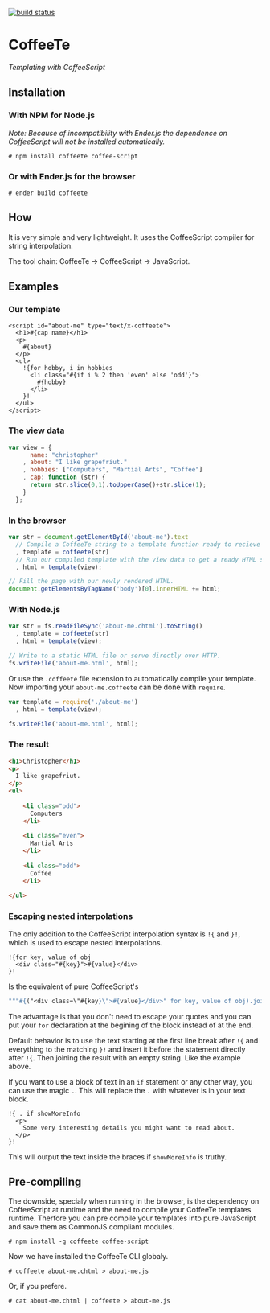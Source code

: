 [![build status](https://secure.travis-ci.org/icetan/coffeete.png)](http://travis-ci.org/icetan/coffeete)
# CoffeeTe

_Templating with CoffeeScript_

## Installation

### With NPM for Node.js

_Note: Because of incompatibility with Ender.js the dependence on CoffeeScript will not be installed automatically._

    # npm install coffeete coffee-script

### Or with Ender.js for the browser

    # ender build coffeete

## How

It is very simple and very lightweight. It uses the CoffeeScript compiler for
string interpolation.

The tool chain: CoffeeTe → CoffeeScript
→ JavaScript.

## Examples

### Our template

```
<script id="about-me" type="text/x-coffeete">
  <h1>#{cap name}</h1>
  <p>
    #{about}
  </p>
  <ul>
    !{for hobby, i in hobbies
      <li class="#{if i % 2 then 'even' else 'odd'}">
        #{hobby}
      </li>
    }!
  </ul>
</script>
```

### The view data

```javascript
var view = {
      name: "christopher"
    , about: "I like grapefriut."
    , hobbies: ["Computers", "Martial Arts", "Coffee"]
    , cap: function (str) {
      return str.slice(0,1).toUpperCase()+str.slice(1);
    }
  };
```

### In the browser

```javascript
var str = document.getElementById('about-me').text
  // Compile a CoffeeTe string to a template function ready to recieve data.
  , template = coffeete(str)
  // Run our compiled template with the view data to get a ready HTML string.
  , html = template(view);

// Fill the page with our newly rendered HTML.
document.getElementsByTagName('body')[0].innerHTML += html;
```

### With Node.js

```javascript
var str = fs.readFileSync('about-me.chtml').toString()
  , template = coffeete(str)
  , html = template(view);

// Write to a static HTML file or serve directly over HTTP.
fs.writeFile('about-me.html', html);
```

Or use the ```.coffeete``` file extension to automatically compile your template.
Now importing your ```about-me.coffeete``` can be done with ```require```.

```javascript
var template = require('./about-me')
  , html = template(view);

fs.writeFile('about-me.html', html);
```

### The result

```html
<h1>Christopher</h1>
<p>
  I like grapefriut.
</p>
<ul>
  
    <li class="odd">
      Computers
    </li>
  
    <li class="even">
      Martial Arts
    </li>
  
    <li class="odd">
      Coffee
    </li>
  
</ul>
```

### Escaping nested interpolations

The only addition to the CoffeeScript interpolation syntax is ```!{``` and
```}!```, which is used to escape nested interpolations.

```
!{for key, value of obj
  <div class="#{key}">#{value}</div>
}!
```

Is the equivalent of pure CoffeeScript's

```coffeescript
"""#{("<div class=\"#{key}\">#{value}</div>" for key, value of obj).join ''}"""
```

The advantage is that you don't need to escape your quotes and you can put your
```for``` declaration at the begining of the block instead of at the end.

Default behavior is to use the text starting at the first line break after
```!{``` and everything to the matching ```}!``` and insert it before the statement
directly after ```!{```. Then joining the result with an empty string. Like the
example above.

If you want to use a block of text in an ```if``` statement or any other way, you
can use the magic ```.```. This will replace the ```.``` with whatever is in your
text block.

```
!{ . if showMoreInfo
  <p>
    Some very interesting details you might want to read about.
  </p>
}!
```

This will output the text inside the braces if ```showMoreInfo``` is truthy.

## Pre-compiling

The downside, specialy when running in the browser, is the dependency on
CoffeeScript at runtime and the need to compile your CoffeeTe templates
runtime. Therfore you can pre compile your templates into pure JavaScript and
save them as CommonJS compliant modules.

    # npm install -g coffeete coffee-script

Now we have installed the CoffeeTe CLI globaly.

    # coffeete about-me.chtml > about-me.js

Or, if you prefere.

    # cat about-me.chtml | coffeete > about-me.js
